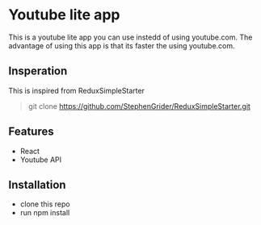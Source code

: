 # Youtube lite app
This is a youtube lite app you can use instedd of using youtube.com.
The advantage of using this app is that its faster the using youtube.com.

## Insperation
This is inspired from ReduxSimpleStarter
> git clone https://github.com/StephenGrider/ReduxSimpleStarter.git

## Features
* React
* Youtube API

## Installation
* clone this repo
* run npm install